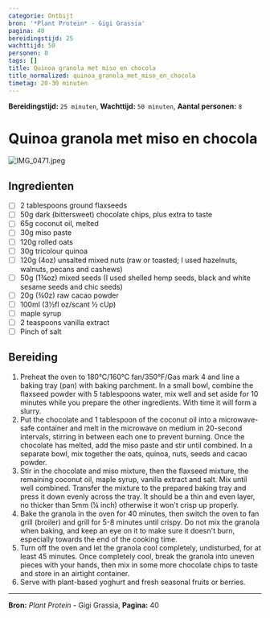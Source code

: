 ```yaml
---
categorie: Ontbijt
bron: '*Plant Protein* - Gigi Grassia'
pagina: 40
bereidingstijd: 25
wachttijd: 50
personen: 8
tags: []
title: Quinoa granola met miso en chocola
title_normalized: quinoa_granola_met_miso_en_chocola
timetag: 20-30 minuten
---
```

**Bereidingstijd:** ```25 minuten```, **Wachttijd:** ```50 minuten```, **Aantal personen:** ```8```
# Quinoa granola met miso en chocola

![IMG_0471.jpeg](../../_resources/IMG_0471.jpeg)

## Ingredienten

- [ ] 2 tablespoons ground flaxseeds
- [ ] 50g dark (bittersweet) chocolate chips, plus extra to taste
- [ ] 65g coconut oil, melted
- [ ] 30g miso paste
- [ ] 120g rolled oats
- [ ] 30g tricolour quinoa
- [ ] 120g (4oz) unsalted mixed nuts (raw or toasted; I used hazelnuts, walnuts, pecans and cashews)
- [ ] 50g (1¾oz) mixed seeds (I used shelled hemp seeds, black and white sesame seeds and chic seeds)
- [ ] 20g (¾0z) raw cacao powder
- [ ] 100ml (3½fl oz/scant ½ cUp)
- [ ] maple syrup
- [ ] 2 teaspoons vanilla extract
- [ ] Pinch of salt

## Bereiding

1. Preheat the oven to 180°C/160°C fan/350°F/Gas mark 4 and line a baking tray (pan) with baking parchment. In a small bowl, combine the flaxseed powder with 5 tablespoons water, mix well and set aside for 10 minutes while you prepare the other ingredients. With time it will form a slurry.
2. Put the chocolate and 1 tablespoon of the coconut oil into a microwave-safe container and melt in the microwave on medium in 20-second intervals, stirring in between each one to prevent burning. Once the chocolate has melted, add the miso paste and stir until combined. In a separate bowl, mix together the oats, quinoa, nuts, seeds and cacao powder.
3. Stir in the chocolate and miso mixture, then the flaxseed mixture, the remaining coconut oil, maple syrup, vanilla extract and salt. Mix until well combined. Transfer the mixture to the prepared baking tray and press it down evenly across the tray. It should be a thin and even layer, no thicker than 5mm (¼ inch) otherwise it won't crisp up properly.
4. Bake the granola in the oven for 40 minutes, then switch the oven to fan grill (broiler) and grill for 5-8 minutes until crispy. Do not mix the granola when baking, and keep an eye on it to make sure it doesn't burn, especially towards the end of the cooking time.
5. Turn off the oven and let the granola cool completely, undisturbed, for at least 45 minutes. Once completely cool, break the granola into uneven pieces with your hands, then mix in some more chocolate chips to taste and store in an airtight container.
6. Serve with plant-based yoghurt and fresh seasonal fruits or berries.

***
**Bron:** *Plant Protein* - Gigi Grassia, **Pagina:** 40